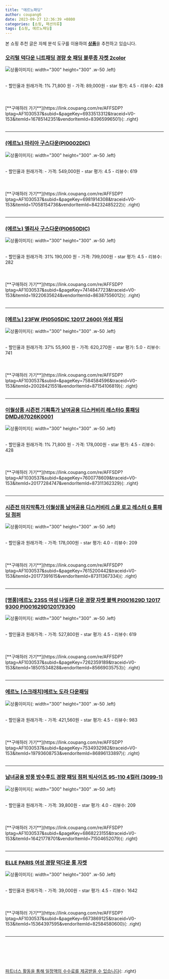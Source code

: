 ```yaml
---
title: "에르노패딩"
author: coupang6
date: 2023-09-27 12:36:39 +0800
categories: [쇼핑, 패션의류]
tags: [쇼핑, 에르노패딩]
---
```


본 쇼핑 추천 글은 자체 분석 도구를 이용하여 [**상품**](https://link.coupang.com/a/bao1ui)을 추천하고 있습니다.

### [오리털 덕다운 니트패딩 경량 숏 패딩 블루종 자켓 2color](https://link.coupang.com/re/AFFSDP?lptag=AF1030537&subid=&pageKey=6933513312&traceid=V0-153&itemId=16785142351&vendorItemId=83965996501)

![상품이미지](https://thumbnail9.coupangcdn.com/thumbnails/remote/230x230ex/image/vendor_inventory/9d33/66e050c5fdf16927d22bde49fcac544798048fa3f68b921d0eb513a2d62c.jpeg){: width="300" height="300" .w-50 .left}


<br>
- 할인율과 원래가격: 1%  71,800   원
- 가격: 89,000원
- star 평가: 4.5
- 리뷰수: 428
<br>
<br>
<br>
<br>
[**구매하러 가기**](https://link.coupang.com/re/AFFSDP?lptag=AF1030537&subid=&pageKey=6933513312&traceid=V0-153&itemId=16785142351&vendorItemId=83965996501){: .right}
<br>
<br>

---

### [(에르노) 마리아 구스다운(PI0002DIC)](https://link.coupang.com/re/AFFSDP?lptag=AF1030537&subid=&pageKey=6981914308&traceid=V0-153&itemId=17058154736&vendorItemId=84232485222)

![상품이미지](https://thumbnail8.coupangcdn.com/thumbnails/remote/230x230ex/image/vendor_inventory/76a3/0e0e96a7285717753cc71acab482deecb321a535286cb660dc45b4eebd1c.jpg){: width="300" height="300" .w-50 .left}


<br>
- 할인율과 원래가격: 
- 가격: 549,000원
- star 평가: 4.5
- 리뷰수: 619
<br>
<br>
<br>
<br>
[**구매하러 가기**](https://link.coupang.com/re/AFFSDP?lptag=AF1030537&subid=&pageKey=6981914308&traceid=V0-153&itemId=17058154736&vendorItemId=84232485222){: .right}
<br>
<br>

---

### [(에르노) 엘리사 구스다운(PI0650DIC)](https://link.coupang.com/re/AFFSDP?lptag=AF1030537&subid=&pageKey=7414847723&traceid=V0-153&itemId=19220635624&vendorItemId=86387556012)

![상품이미지](https://thumbnail9.coupangcdn.com/thumbnails/remote/230x230ex/image/vendor_inventory/6e11/03a63b548d13f5f3a830728610423543c37c681e7fd71add62a2611334c9.jpg){: width="300" height="300" .w-50 .left}


<br>
- 할인율과 원래가격: 31%  190,000   원
- 가격: 799,000원
- star 평가: 4.5
- 리뷰수: 282
<br>
<br>
<br>
<br>
[**구매하러 가기**](https://link.coupang.com/re/AFFSDP?lptag=AF1030537&subid=&pageKey=7414847723&traceid=V0-153&itemId=19220635624&vendorItemId=86387556012){: .right}
<br>
<br>

---

### [[에르노] 23FW (PI0505DIC 12017 2600) 여성 패딩](https://link.coupang.com/re/AFFSDP?lptag=AF1030537&subid=&pageKey=7584584596&traceid=V0-153&itemId=20028421551&vendorItemId=87154106819)

![상품이미지](https://thumbnail7.coupangcdn.com/thumbnails/remote/230x230ex/image/vendor_inventory/f577/a56885d6a1d1576aacac79a69e6158e30ee59c2dee14c9f67d6a84e943e3.jpg){: width="300" height="300" .w-50 .left}


<br>
- 할인율과 원래가격: 37%  55,900   원
- 가격: 620,270원
- star 평가: 5.0
- 리뷰수: 741
<br>
<br>
<br>
<br>
[**구매하러 가기**](https://link.coupang.com/re/AFFSDP?lptag=AF1030537&subid=&pageKey=7584584596&traceid=V0-153&itemId=20028421551&vendorItemId=87154106819){: .right}
<br>
<br>

---

### [이월상품 시즌전 기획특가 남여공용 디스커비리 레스터G 롱패딩 DMDJ67026K0001](https://link.coupang.com/re/AFFSDP?lptag=AF1030537&subid=&pageKey=7600778609&traceid=V0-153&itemId=20177284747&vendorItemId=87311362329)

![상품이미지](https://thumbnail10.coupangcdn.com/thumbnails/remote/230x230ex/image/vendor_inventory/9a73/719452d4103f6b2a5863198a1ddfe5c281eba8b157cbc0f13ba829962e71.png){: width="300" height="300" .w-50 .left}


<br>
- 할인율과 원래가격: 1%  71,800   원
- 가격: 178,000원
- star 평가: 4.5
- 리뷰수: 428
<br>
<br>
<br>
<br>
[**구매하러 가기**](https://link.coupang.com/re/AFFSDP?lptag=AF1030537&subid=&pageKey=7600778609&traceid=V0-153&itemId=20177284747&vendorItemId=87311362329){: .right}
<br>
<br>

---

### [시즌전 마지막특가 이월상품 남여공용 디스커비리 스몰 로고 레스터 G 롱패딩 점퍼](https://link.coupang.com/re/AFFSDP?lptag=AF1030537&subid=&pageKey=7615200442&traceid=V0-153&itemId=20177391615&vendorItemId=87311367334)

![상품이미지](https://thumbnail9.coupangcdn.com/thumbnails/remote/230x230ex/image/vendor_inventory/427e/77fc42b49c2d6c01634b9269691cb34a9f5a1c414f8ec1db77ac45221875.jpg){: width="300" height="300" .w-50 .left}


<br>
- 할인율과 원래가격: 
- 가격: 178,000원
- star 평가: 4.0
- 리뷰수: 209
<br>
<br>
<br>
<br>
[**구매하러 가기**](https://link.coupang.com/re/AFFSDP?lptag=AF1030537&subid=&pageKey=7615200442&traceid=V0-153&itemId=20177391615&vendorItemId=87311367334){: .right}
<br>
<br>

---

### [[명품]에르노 23SS 여성 나일론 다운 경량 자켓 블랙 PI001629D 12017 9300 PI001629D120179300](https://link.coupang.com/re/AFFSDP?lptag=AF1030537&subid=&pageKey=7262359189&traceid=V0-153&itemId=18501534828&vendorItemId=85669035753)

![상품이미지](https://thumbnail7.coupangcdn.com/thumbnails/remote/230x230ex/image/vendor_inventory/f7e6/a2fb5876ed4a3dac6fc92d339bf44fe00ef36a57f1dc9ebfcf8fa6ecd2aa.jpg){: width="300" height="300" .w-50 .left}


<br>
- 할인율과 원래가격: 
- 가격: 527,800원
- star 평가: 4.5
- 리뷰수: 619
<br>
<br>
<br>
<br>
[**구매하러 가기**](https://link.coupang.com/re/AFFSDP?lptag=AF1030537&subid=&pageKey=7262359189&traceid=V0-153&itemId=18501534828&vendorItemId=85669035753){: .right}
<br>
<br>

---

### [에르노 [스크래치]에르노 도라 다운패딩](https://link.coupang.com/re/AFFSDP?lptag=AF1030537&subid=&pageKey=7534932982&traceid=V0-153&itemId=19793608753&vendorItemId=86896133897)

![상품이미지](https://thumbnail10.coupangcdn.com/thumbnails/remote/230x230ex/image/vendor_inventory/1410/95c29a2914de977c51de450b9d288b78c258aa87acbc17930134f9e36984.jpg){: width="300" height="300" .w-50 .left}


<br>
- 할인율과 원래가격: 
- 가격: 421,560원
- star 평가: 4.5
- 리뷰수: 983
<br>
<br>
<br>
<br>
[**구매하러 가기**](https://link.coupang.com/re/AFFSDP?lptag=AF1030537&subid=&pageKey=7534932982&traceid=V0-153&itemId=19793608753&vendorItemId=86896133897){: .right}
<br>
<br>

---

### [남녀공용 방풍 방수후드 경량 패딩 점퍼 빅사이즈 95-110 4컬러 (3099-1)](https://link.coupang.com/re/AFFSDP?lptag=AF1030537&subid=&pageKey=6868223155&traceid=V0-153&itemId=16421778701&vendorItemId=71504652079)

![상품이미지](https://thumbnail8.coupangcdn.com/thumbnails/remote/230x230ex/image/vendor_inventory/fc0c/6b8ea3d89f6b32e2a4f68a7d6976d49ecd0f149c852988bc0e39c10875db.png){: width="300" height="300" .w-50 .left}


<br>
- 할인율과 원래가격: 
- 가격: 39,800원
- star 평가: 4.0
- 리뷰수: 209
<br>
<br>
<br>
<br>
[**구매하러 가기**](https://link.coupang.com/re/AFFSDP?lptag=AF1030537&subid=&pageKey=6868223155&traceid=V0-153&itemId=16421778701&vendorItemId=71504652079){: .right}
<br>
<br>

---

### [ELLE PARIS 여성 경량 덕다운 롱 자켓](https://link.coupang.com/re/AFFSDP?lptag=AF1030537&subid=&pageKey=6673869125&traceid=V0-153&itemId=15364397595&vendorItemId=82584580600)

![상품이미지](https://thumbnail6.coupangcdn.com/thumbnails/remote/230x230ex/image/retail/images/8494134879160339-b195e38c-b22a-4b38-947b-d58518108b11.jpg){: width="300" height="300" .w-50 .left}


<br>
- 할인율과 원래가격: 
- 가격: 39,000원
- star 평가: 4.5
- 리뷰수: 1642
<br>
<br>
<br>
<br>
[**구매하러 가기**](https://link.coupang.com/re/AFFSDP?lptag=AF1030537&subid=&pageKey=6673869125&traceid=V0-153&itemId=15364397595&vendorItemId=82584580600){: .right}
<br>
<br>

---
<br><br><br><br><br> [파트너스 활동을 통해 일정액의 수수료를 제공받을 수 있습니다](https://link.coupang.com/a/bao1ui){: .right}
